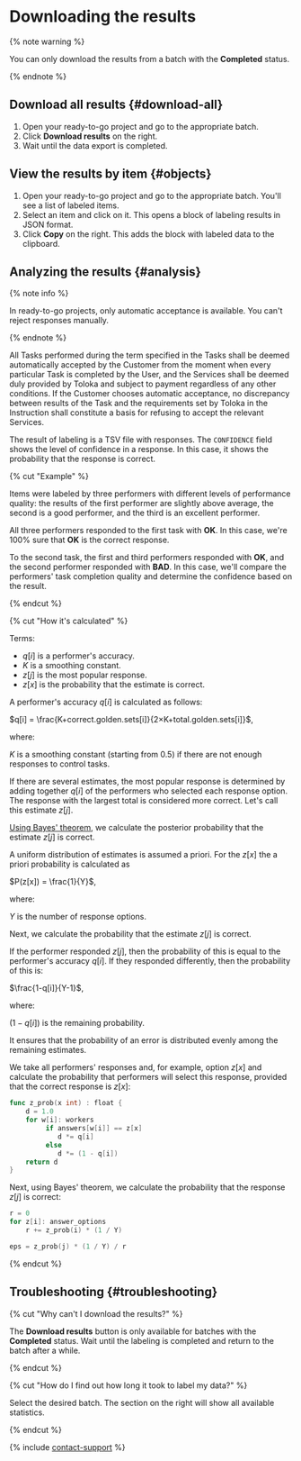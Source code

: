 # Downloading the results

{% note warning %}

You can only download the results from a batch with the **Completed** status.

{% endnote %}

## Download all results {#download-all}

1. Open your ready-to-go project and go to the appropriate batch.
1. Click **Download results** on the right.
1. Wait until the data export is completed.

## View the results by item {#objects}

1. Open your ready-to-go project and go to the appropriate batch. You'll see a list of labeled items.
1. Select an item and click on it. This opens a block of labeling results in JSON format.
1. Click **Copy** on the right. This adds the block with labeled data to the clipboard.

## Analyzing the results {#analysis}

{% note info %}

In ready-to-go projects, only automatic acceptance is available. You can't reject responses manually.

{% endnote %}

All Tasks performed during the term specified in the Tasks shall be deemed automatically accepted by the Customer from the moment when every particular Task is completed by the User, and the Services shall be deemed duly provided by Toloka and subject to payment regardless of any other conditions. If the Customer chooses automatic acceptance, no discrepancy between results of the Task and the requirements set by Toloka in the Instruction shall constitute a basis for refusing to accept the relevant Services.

The result of labeling is a TSV file with responses. The `CONFIDENCE` field shows the level of confidence in a response. In this case, it shows the probability that the response is correct.

{% cut "Example" %}

Items were labeled by three performers with different levels of performance quality: the results of the first performer are slightly above average, the second is a good performer, and the third is an excellent performer.

All three performers responded to the first task with **OK**. In this case, we're 100% sure that **OK** is the correct response.

To the second task, the first and third performers responded with **OK**, and the second performer responded with **BAD**. In this case, we'll compare the performers' task completion quality and determine the confidence based on the result.

{% endcut %}

{% cut "How it's calculated" %}

Terms:

- $q[i]$ is a performer's accuracy.
- $K$ is a smoothing constant.
- $z[j]$ is the most popular response.
- $z[x]$ is the probability that the estimate is correct.

A performer's accuracy $q[i]$ is calculated as follows:

$q[i] = \frac{K+correct.golden.sets[i]}{2×K+total.golden.sets[i]}$,

where:

$K$ is a smoothing constant (starting from 0.5) if there are not enough responses to control tasks.

If there are several estimates, the most popular response is determined by adding together $q[i]$ of the performers who selected each response option. The response with the largest total is considered more correct. Let's call this estimate $z[j]$.

[Using Bayes' theorem](https://en.wikipedia.org/wiki/Bayes%27_theorem), we calculate the posterior probability that the estimate $z[j]$ is correct.

A uniform distribution of estimates is assumed a priori. For the $z[x]$ the a priori probability is calculated as

$P(z[x]) = \frac{1}{Y}$,

where:

$Y$ is the number of response options.

Next, we calculate the probability that the estimate $z[j]$ is correct.

If the performer responded $z[j]$, then the probability of this is equal to the performer's accuracy $q[i]$. If they responded differently, then the probability of this is:

$\frac{1-q[i]}{Y-1}$,

where:

$(1 - q[i])$ is the remaining probability.

It ensures that the probability of an error is distributed evenly among the remaining estimates.

We take all performers' responses and, for example, option $z[x]$ and calculate the probability that performers will select this response, provided that the correct response is $z[x]$:

```go
func z_prob(x int) : float {
    d = 1.0
    for w[i]: workers
         if answers[w[i]] == z[x]
            d *= q[i]
         else
            d *= (1 - q[i])
    return d
}
```

Next, using Bayes' theorem, we calculate the probability that the response $z[j]$ is correct:

```go
r = 0
for z[i]: answer_options
    r += z_prob(i) * (1 / Y)

eps = z_prob(j) * (1 / Y) / r
```

{% endcut %}

## Troubleshooting {#troubleshooting}

{% cut "Why can't I download the results?" %}

The **Download results** button is only available for batches with the **Completed** status. Wait until the labeling is completed and return to the batch after a while.

{% endcut %}

{% cut "How do I find out how long it took to label my data?" %}

Select the desired batch. The section on the right will show all available statistics.

{% endcut %}

{% include [contact-support](_includes/contact-support.md) %}